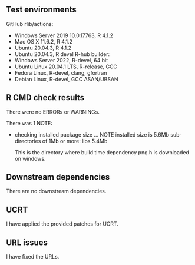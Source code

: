 ## Test environments
GitHub rlib/actions:
* Windows Server 2019 10.0.17763, R 4.1.2
* Mac OS X 11.6.2, R 4.1.2
* Ubuntu 20.04.3, R 4.1.2
* Ubuntu 20.04.3, R devel
R-hub builder:
* Windows Server 2022, R-devel, 64 bit
* Ubuntu Linux 20.04.1 LTS, R-release, GCC
* Fedora Linux, R-devel, clang, gfortran
* Debian Linux, R-devel, GCC ASAN/UBSAN

## R CMD check results
There were no ERRORs or WARNINGs. 

There was 1 NOTE:

* checking installed package size ... NOTE
    installed size is  5.6Mb
    sub-directories of 1Mb or more:
      libs   5.4Mb

  This is the directory where build time dependency png.h is downloaded on windows.

## Downstream dependencies
There are no downstream dependencies.

## UCRT

I have applied the provided patches for UCRT.

## URL issues

I have fixed the URLs.
